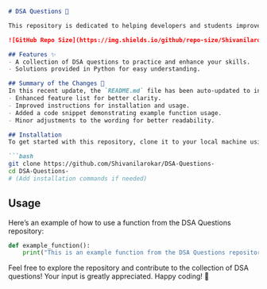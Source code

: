 ```markdown
# DSA Questions 🚀

This repository is dedicated to helping developers and students improve their skills in Data Structures and Algorithms (DSA) through a collection of curated questions and solutions.

![GitHub Repo Size](https://img.shields.io/github/repo-size/Shivanilarokar/DSA-Questions-) ![Contributors](https://img.shields.io/github/contributors/Shivanilarokar/DSA-Questions-) ![Issues](https://img.shields.io/github/issues/Shivanilarokar/DSA-Questions-)

## Features ✨
- A collection of DSA questions to practice and enhance your skills.
- Solutions provided in Python for easy understanding.

## Summary of the Changes 📝
In this recent update, the `README.md` file has been auto-updated to include:
- Enhanced feature list for better clarity.
- Improved instructions for installation and usage.
- Added a code snippet demonstrating example function usage.
- Minor adjustments to the wording for better readability.

## Installation
To get started with this repository, clone it to your local machine using the following commands:

```bash
git clone https://github.com/Shivanilarokar/DSA-Questions-
cd DSA-Questions-
# (Add installation commands if needed)
```

## Usage
Here’s an example of how to use a function from the DSA Questions repository:

```python
def example_function():
    print("This is an example function from the DSA Questions repository.")
```

Feel free to explore the repository and contribute to the collection of DSA questions! Your input is greatly appreciated. Happy coding! 🚀
```